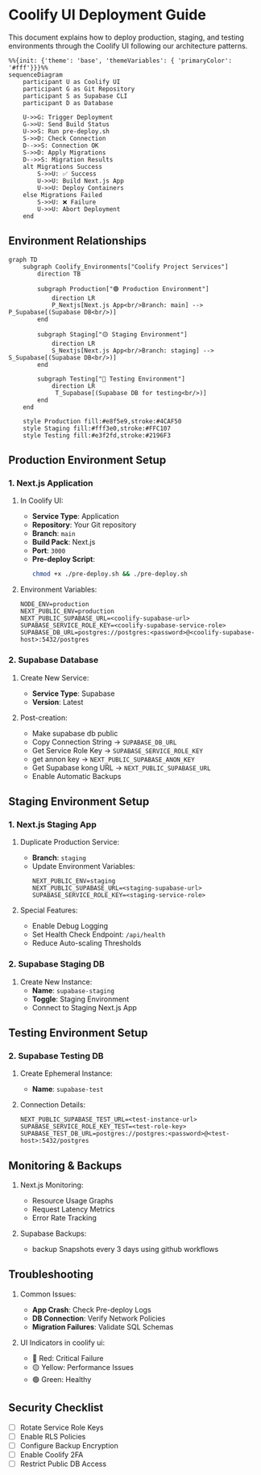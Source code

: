 # Coolify UI Deployment Guide

This document explains how to deploy production, staging, and testing environments through the Coolify UI following our architecture patterns.

```mermaid
%%{init: {'theme': 'base', 'themeVariables': { 'primaryColor': '#fff'}}}%%
sequenceDiagram
    participant U as Coolify UI
    participant G as Git Repository
    participant S as Supabase CLI
    participant D as Database

    U->>G: Trigger Deployment
    G->>U: Send Build Status
    U->>S: Run pre-deploy.sh
    S->>D: Check Connection
    D-->>S: Connection OK
    S->>D: Apply Migrations
    D-->>S: Migration Results
    alt Migrations Success
        S->>U: ✅ Success
        U->>U: Build Next.js App
        U->>U: Deploy Containers
    else Migrations Failed
        S->>U: ❌ Failure
        U->>U: Abort Deployment
    end
```

## Environment Relationships

```mermaid
graph TD
    subgraph Coolify_Environments["Coolify Project Services"]
        direction TB

        subgraph Production["🟢 Production Environment"]
            direction LR
            P_Nextjs[Next.js App<br/>Branch: main] --> P_Supabase[(Supabase DB<br/>)]
        end

        subgraph Staging["🟡 Staging Environment"]
            direction LR
            S_Nextjs[Next.js App<br/>Branch: staging] --> S_Supabase[(Supabase DB<br/>)]
        end

        subgraph Testing["🔵 Testing Environment"]
            direction LR
             T_Supabase[(Supabase DB for testing<br/>)]
        end
    end

    style Production fill:#e8f5e9,stroke:#4CAF50
    style Staging fill:#fff3e0,stroke:#FFC107
    style Testing fill:#e3f2fd,stroke:#2196F3
```

## Production Environment Setup

### 1. Next.js Application

1. In Coolify UI:

   - **Service Type**: Application
   - **Repository**: Your Git repository
   - **Branch**: `main`
   - **Build Pack**: Next.js
   - **Port**: `3000`
   - **Pre-deploy Script**:
     ```bash
     chmod +x ./pre-deploy.sh && ./pre-deploy.sh
     ```

2. Environment Variables:
   ```env
   NODE_ENV=production
   NEXT_PUBLIC_ENV=production
   NEXT_PUBLIC_SUPABASE_URL=<coolify-supabase-url>
   SUPABASE_SERVICE_ROLE_KEY=<coolify-supabase-service-role>
   SUPABASE_DB_URL=postgres://postgres:<password>@<coolify-supabase-host>:5432/postgres
   ```

### 2. Supabase Database

1. Create New Service:

   - **Service Type**: Supabase
   - **Version**: Latest

2. Post-creation:
   - Make supabase db public
   - Copy Connection String → `SUPABASE_DB_URL`
   - Get Service Role Key → `SUPABASE_SERVICE_ROLE_KEY`
   - get annon key → `NEXT_PUBLIC_SUPABASE_ANON_KEY`
   - Get Supabase kong URL → `NEXT_PUBLIC_SUPABASE_URL`
   - Enable Automatic Backups

## Staging Environment Setup

### 1. Next.js Staging App

1. Duplicate Production Service:

   - **Branch**: `staging`
   - Update Environment Variables:
     ```env
     NEXT_PUBLIC_ENV=staging
     NEXT_PUBLIC_SUPABASE_URL=<staging-supabase-url>
     SUPABASE_SERVICE_ROLE_KEY=<staging-service-role>
     ```

2. Special Features:
   - Enable Debug Logging
   - Set Health Check Endpoint: `/api/health`
   - Reduce Auto-scaling Thresholds

### 2. Supabase Staging DB

1. Create New Instance:
   - **Name**: `supabase-staging`
   - **Toggle**: Staging Environment
   - Connect to Staging Next.js App

## Testing Environment Setup

### 2. Supabase Testing DB

1. Create Ephemeral Instance:

   - **Name**: `supabase-test`

2. Connection Details:
   ```env
   NEXT_PUBLIC_SUPABASE_TEST_URL=<test-instance-url>
   SUPABASE_SERVICE_ROLE_KEY_TEST=<test-role-key>
   SUPABASE_TEST_DB_URL=postgres://postgres:<password>@<test-host>:5432/postgres
   ```

## Monitoring & Backups

1. Next.js Monitoring:

   - Resource Usage Graphs
   - Request Latency Metrics
   - Error Rate Tracking

2. Supabase Backups:
   - backup Snapshots every 3 days using github workflows

## Troubleshooting

1. Common Issues:

   - **App Crash**: Check Pre-deploy Logs
   - **DB Connection**: Verify Network Policies
   - **Migration Failures**: Validate SQL Schemas

2. UI Indicators in coolify ui:
   - 🔴 Red: Critical Failure
   - 🟡 Yellow: Performance Issues
   - 🟢 Green: Healthy

## Security Checklist

- [ ] Rotate Service Role Keys
- [ ] Enable RLS Policies
- [ ] Configure Backup Encryption
- [ ] Enable Coolify 2FA
- [ ] Restrict Public DB Access
